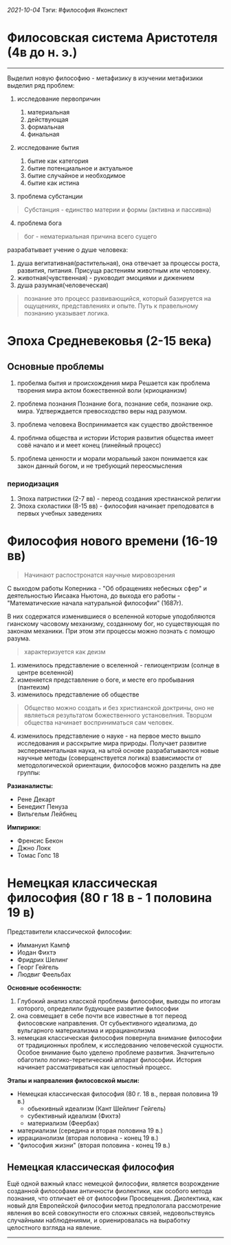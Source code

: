 *2021-10-04*
Тэги: #философия #конспект 
# Филосовская система Аристотеля (4в до н. э.)
---

Выделил новую философию - метафизику
в изучении метафизики выделил ряд проблем:

1. исследование первопричин
	1. материальная
	2. действующая
	3. формальная
	4. финальная

2. исследование бытия
	1. бытие как категория
	2. бытие потенциальное и актуальное
	3. бытие случайное и необходимое
	4. бытие как истина

3. проблема субстанции
>Субстанция - единство материи и формы (активна и пассивна)

4. проблема бога
>бог - нематериальная причина всего сущего

разрабатывает учение о душе человека:

1. душа вегитативная(растительная), она отвечает за процессы роста, развития, питания. Присуща растениям животным или человеку.
2. животная(чувственная) - руководит эмоциями и дижением
3. душа разумная(человеческая)
>познание это процесс развивающийся, который базируется на ощущениях, представлениях и опыте. Путь к правельному познанию указывает логика.

# Эпоха Средневековья (2-15 века)

## Основные проблемы
1. пробелма бытия и происхождения мира
	Решается как проблема творения мира актом божественной воли (криоцианизм)

2. проблема познания
	Познание бога, познание себя, познание окр. мира. Удтверждается превосходство веры над разумом.

3. проблема человека
	Воспринимается как существо двойственное

4. проблнма общества и истории
	История развития общества имеет совё начало и и меет конец (линейный процесс)

5. проблема ценности и морали
	моральный закон понимается как закон данный богом, и не требующий переосмысления
	
### периодизация

1. Эпоха патристики (2-7 вв) - переод создания хрестианской религии
2. Эпоха схоластики (8-15 вв) - философия начинает преподоватся в первых учебных заведениях

# Философия нового времени (16-19 вв)

>Начинают распостронатся научные мировозрения

С выходом работы Коперника - "Об обращениях небесных сфер" и деятельностью Иисаака Ньютона, до выхода его работы - "Математические начала натуральной философии" (1687г).

В них содержатся изменившиеся о вселенной которые уподобляются гианскому часовому механизму, созданному бог, но существующая по законам механики. При этом эти процессы можно познать с помощю разума.

>характеризуется как деизм

 1. изменилось представление о вселенной - гелиоцентризм (солнце в центре вселенной)
 2. изменяется представление о боге, и месте его пробывания (пантеизм)
 3. изменилось представление об обществе 
>Общество можно создать и без христианской доктрины, оно не являеться результатом божественного установелния. Творцом общества начинает восприниматься сам человек.
4. изменилось представление о науке - на первое место вышло исследования и расскрытие мира природы. Получает развитие эксперементальная наука, на ытой основе разрабатываются новые научные методы (соверщенствуется логика)
взависимости от методологической ориентации, философов можно разделить на две группы:

**Разианалисты:**
- Рене Декарт
- Бенедикт Пенуза
-  Вильгельм Лейбнец

**Импирики:**
- Френсис Бекон
- Джно Локк
- Томас Гопс 
18
# Немецкая классическая философия (80 г 18 в - 1 половина 19 в)

Представители классической философии:
- Иммануил Кампф
- Иодан Фихтэ
- Фридрих Шелинг
- Георг Гейгель
- Людвиг Феельбах

**Основные особенности:**
1. Глубокий анализ класской проблемы философии, выводы по итогам которого, определили будующее развитие философии
2. она совмещает в себе почти все известные в тот переод филосовские направления. От субьективного идеализма, до вульгарного материализма и иррацианолизма
3. немецкая классическая философия повернула внимание философии от традиционных проблем, к исследованию человеческой сущности. Особое внимание было уделено проблеме развития. Значительно обаготило логико-теретический аппарат философии. История начинает рассматриваться как целостный процесс.

**Этапы и напрваления филосовской мысли:**
- Немецкая классическая философия (80 г. 18 в., первая половина 19 в.)
	- обьекивный идеализм (Кант Шейлинг Гейгель)
	- субективный идеализм (Фихтэ)
	- материализм (Феербах)
- материализм (середина и вторая половина 19 в.)
- иррацианолизм (вторая половина - конец 19 в.)
- "философия жизни" (вторая половина - конец 19 в.)

## Немецкая классическая философия

Ещё одной важный класс немецкой философии, является возрождение созданной философами античности фиолектики, как особого метода познания, что отличает её от философии Просвещения.
Диолектика, как новый для Европейской философии метод предпологала рассмотрение явления во всей совокупности его сложных связей, недовольствуясь случайными наблюдениями, и ориенировалась на выработку целостного взгляда на явление.

---

